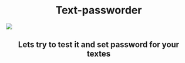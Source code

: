 <h1 align="center">Text-passworder</h1>

<p><img src="https://www.seculore.com/hs-fs/hubfs/Images/Active%20Images/Webinar%20Images/Secure%20Communications.jpeg?width=640&height=350&name=Secure%20Communications.jpeg" align="center"></p>

<h2 align="center">Lets try to test it and set password for your textes</h2>

